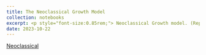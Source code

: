```yaml
---
title: The Neoclassical Growth Model
collection: notebooks
excerpt: <p style="font-size:0.85rem;"> Neoclassical Growth model. (Representative) Firm and Household problems. Characterization of the equilibrium. The Consumption Euler equation. Equilibrium, and welfare. Recursive formulation. Bellman equations for the original, and detrended problem. Solving the Bellman equation: i) Guess and Verify, ii) Value function iteration (VFI): intro to numerical methods. Transitional dynamics, saving rates, and elasticity of inter-temporal substitution. </p>
date: 2023-10-22
---
```


[Neoclassical](https://ssabet.github.io/macro-notebooks/Neoclassical_Growth.html)

